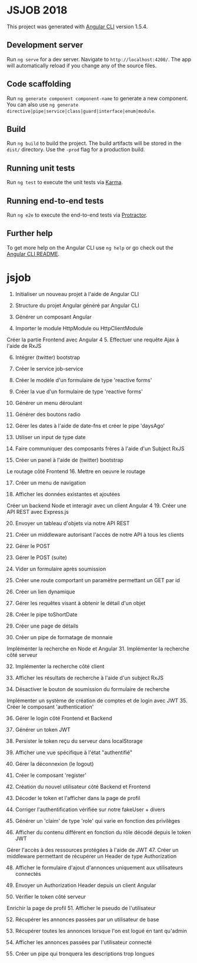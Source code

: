 # JSJOB 2018

This project was generated with [Angular CLI](https://github.com/angular/angular-cli) version 1.5.4.

## Development server

Run `ng serve` for a dev server. Navigate to `http://localhost:4200/`. The app will automatically reload if you change any of the source files.

## Code scaffolding

Run `ng generate component component-name` to generate a new component. You can also use `ng generate directive|pipe|service|class|guard|interface|enum|module`.

## Build

Run `ng build` to build the project. The build artifacts will be stored in the `dist/` directory. Use the `-prod` flag for a production build.

## Running unit tests

Run `ng test` to execute the unit tests via [Karma](https://karma-runner.github.io).

## Running end-to-end tests

Run `ng e2e` to execute the end-to-end tests via [Protractor](http://www.protractortest.org/).

## Further help

To get more help on the Angular CLI use `ng help` or go check out the [Angular CLI README](https://github.com/angular/angular-cli/blob/master/README.md).
# jsjob

1. Initialiser un nouveau projet à l'aide de Angular CLI

2. Structure du projet Angular généré par Angular CLI

3. Générer un composant Angular

4. Importer le module HttpModule ou HttpClientModule

Créer la partie Frontend avec Angular 4
5. Effectuer une requête Ajax à l'aide de RxJS

6. Intégrer (twitter) bootstrap

7. Créer le service job-service

8. Créer le modèle d'un formulaire de type 'reactive forms'

9. Créer la vue d'un formulaire de type 'reactive forms'

10. Générer un menu déroulant

11. Générer des boutons radio

12. Gérer les dates à l'aide de date-fns et créer le pipe 'daysAgo'

13. Utiliser un input de type date

14. Faire communiquer des composants frères à l'aide d'un Subject RxJS

15. Créer un panel à l'aide de (twitter) bootstrap

Le routage côté Frontend
16. Mettre en oeuvre le routage

17. Créer un menu de navigation

18. Afficher les données existantes et ajoutées

Créer un backend Node et interagir avec un client Angular 4
19. Créer une API REST avec Express.js

20. Envoyer un tableau d'objets via notre API REST

21. Créer un middleware autorisant l'accès de notre API à tous les clients

22. Gérer le POST

23. Gérer le POST (suite)

24. Vider un formulaire après soumission

25. Créer une route comportant un paramètre permettant un GET par id

26. Créer un lien dynamique

27. Gérer les requêtes visant à obtenir le détail d'un objet

28. Créer le pipe toShortDate

29. Créer une page de détails

30. Créer un pipe de formatage de monnaie

Implémenter la recherche en Node et Angular
31. Implémenter la recherche côté serveur

32. Implémenter la recherche côté client

33. Afficher les résultats de recherche à l'aide d'un subject RxJS

34. Désactiver le bouton de soumission du formulaire de recherche

Implémenter un système de création de comptes et de login avec JWT
35. Créer le composant 'authentication'

36. Gérer le login côté Frontend et Backend

37. Générer un token JWT

38. Persister le token reçu du serveur dans localStorage

39. Afficher une vue spécifique à l'état "authentifié"

40. Gérer la déconnexion (le logout)

41. Créer le composant 'register'

42. Création du nouvel utilisateur côté Backend et Frontend

43. Décoder le token et l'afficher dans la page de profil

44. Corriger l'authentification vérifiée sur notre fakeUser + divers

45. Générer un 'claim' de type 'role' qui varie en fonction des privilèges

46. Afficher du contenu différent en fonction du rôle décodé depuis le token JWT

Gérer l'accès à des ressources protégées à l'aide de JWT
47. Créer un middleware permettant de récupérer un Header de type Authorization

48. Afficher le formulaire d'ajout d'annonces uniquement aux utilisateurs connectés

49. Envoyer un Authorization Header depuis un client Angular

50. Vérifier le token côté serveur

Enrichir la page de profil
51. Afficher le pseudo de l'utilisateur

52. Récupérer les annonces passées par un utilisateur de base

53. Récupérer toutes les annonces lorsque l'on est logué en tant qu'admin

54. Afficher les annonces passées par l'utilisateur connecté

55. Créer un pipe qui tronquera les descriptions trop longues
